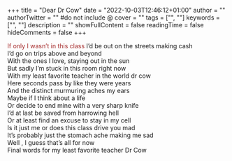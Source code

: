 +++
title = "Dear Dr Cow"
date = "2022-10-03T12:46:12+01:00"
author = ""
authorTwitter = "" #do not include @
cover = ""
tags = ["", ""]
keywords = ["", ""]
description = ""
showFullContent = false
readingTime = false
hideComments = false
+++


<span style="color:brown">If only I wasn’t in this class</span>
I’d be out on the streets making cash\
I’d go on trips above and beyond\
With the ones I love, staying out in the sun\
But sadly I’m stuck in this room right now\
With my least favorite teacher in the world dr cow\
Here seconds pass by like they were years\
And the distinct murmuring aches my ears\
Maybe if I think about a life\
Or decide to end mine with a very sharp knife\
I’d at last be saved from harrowing hell\
Or at least find an excuse to stay in my cell\
Is it just me or does this class drive you mad\
It’s probably just the stomach ache making me sad\
Well , I guess that’s all for now\
Final words for my least favorite teacher Dr Cow
